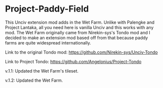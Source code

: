 # Project-Paddy-Field
This Unciv extension mod adds in the Wet Farm. Unlike with Palengke and Project Lantaka, all you need here is vanilla Unciv and this works with any mod. The Wet Farm originally came from Nirekin-sys's Tondo mod and I decided to make an extension mod based off from that because paddy farms are quite widespread internationally.

Link to the original Tondo mod: https://github.com/Nirekin-sys/Unciv-Tondo

Link to Project Tondo: https://github.com/Angelonius/Project-Tondo

v.1.1: Updated the Wet Farm's tileset.

v.1.2: Updated the Wet Farm.

